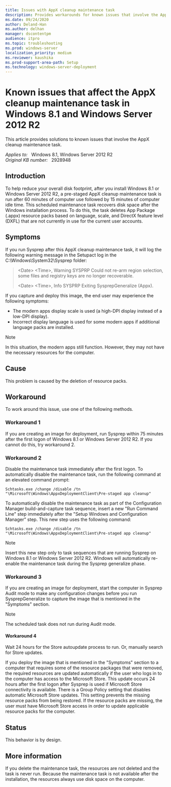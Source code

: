 ```yaml
---
title: Issues with AppX cleanup maintenance task
description: Provides workarounds for known issues that involve the AppX cleanup maintenance task in Windows 8.1 and Windows Server 2012 R2.
ms.date: 09/24/2020
author: Deland-Han 
ms.author: delhan
manager: dscontentpm
audience: itpro
ms.topic: troubleshooting
ms.prod: windows-server
localization_priority: medium
ms.reviewer: kaushika
ms.prod-support-area-path: Setup
ms.technology: windows-server-deployment
---
```

# Known issues that affect the AppX cleanup maintenance task in Windows 8.1 and Windows Server 2012 R2

This article provides solutions to known issues that involve the AppX cleanup maintenance task.

_Applies to:_ &nbsp; Windows 8.1, Windows Server 2012 R2  
_Original KB number:_ &nbsp; 2928948

## Introduction

To help reduce your overall disk footprint, after you install Windows 8.1 or Windows Server 2012 R2, a pre-staged AppX cleanup maintenance task is run after 60 minutes of computer use followed by 15 minutes of computer idle time. This scheduled maintenance task recovers disk space after the Windows installation process. To do this, the task deletes App Package (.appx) resource packs based on language, scale, and DirectX feature level (DXFL) that are not currently in use for the current user accounts.

## Symptoms

If you run Sysprep after this AppX cleanup maintenance task, it will log the following warning message in the Setupact log in the C:\Windows\System32\Sysprep folder:

> \<Date> \<Time>, Warning SYSPRP Could not re-arm region selection, some files and registry keys are no longer recoverable.
>
> \<Date> \<Time>, Info SYSPRP Exiting SysprepGeneralize (Appx).

If you capture and deploy this image, the end user may experience the following symptoms:

- The modern apps display scale is used (a high-DPI display instead of a low-DPI display).
- Incorrect display language is used for some modern apps if additional language packs are installed.

> [!NOTE]
> In this situation, the modern apps still function. However, they may not have the necessary resources for the computer.

## Cause

This problem is caused by the deletion of resource packs.

## Workaround

To work around this issue, use one of the following methods.

### Workaround 1

If you are creating an image for deployment, run Sysprep within 75 minutes after the first logon of Windows 8.1 or Windows Server 2012 R2. If you cannot do this, try workaround 2. 

### Workaround 2

Disable the maintenance task immediately after the first logon. To automatically disable the maintenance task, run the following command at an elevated command prompt:

```console
Schtasks.exe /change /disable /tn "\Microsoft\Windows\AppxDeploymentClient\Pre-staged app cleanup"
```

To automatically disable the maintenance task as part of the Configuration Manager build-and-capture task sequence, insert a new "Run Command Line" step immediately after the "Setup Windows and Configuration Manager" step. This new step uses the following command:

```console
Schtasks.exe /change /disable /tn "\Microsoft\Windows\AppxDeploymentClient\Pre-staged app cleanup"
```

> [!NOTE]
> Insert this new step only to task sequences that are running Sysprep on Windows 8.1 or Windows Server 2012 R2. Windows will automatically re-enable the maintenance task during the Sysprep generalize phase.

### Workaround 3

If you are creating an image for deployment, start the computer in Sysprep Audit mode to make any configuration changes before you run SysprepGeneralize to capture the image that is mentioned in the "Symptoms" section.

> [!NOTE]
> The scheduled task does not run during Audit mode.

#### Workaround 4

Wait 24 hours for the Store autoupdate process to run. Or, manually search for Store updates.

If you deploy the image that is mentioned in the "Symptoms" section to a computer that requires some of the resource packages that were removed, the required resources are updated automatically if the user who logs in to the computer has access to the Microsoft Store. This update occurs 24 hours after the first logon after Sysprep is used if Microsoft Store connectivity is available. There is a Group Policy setting that disables automatic Microsoft Store updates. This setting prevents the missing resource packs from being restored. If the resource packs are missing, the user must have Microsoft Store access in order to update applicable resource packs for the computer.

## Status

This behavior is by design.

## More information

If you delete the maintenance task, the resources are not deleted and the task is never run. Because the maintenance task is not available after the installation, the resources always use disk space on the computer.
